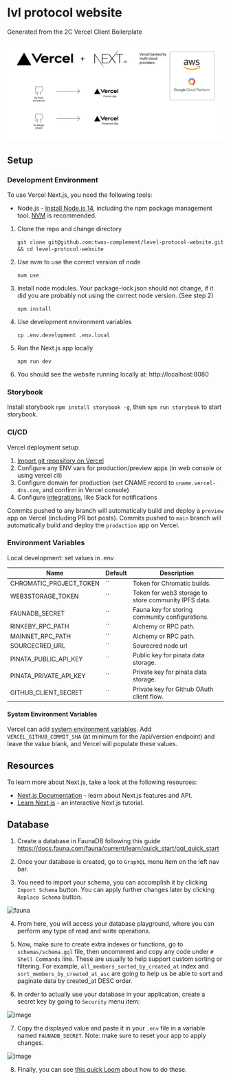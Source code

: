 # lvl protocol website

Generated from the 2C Vercel Client Boilerplate

![Architecture Diagram](/docs/architecture.png)

## Setup

### Development Environment

To use Vercel Next.js, you need the following tools:

- Node.js - [Install Node.js 14](https://nodejs.org/en/), including the npm package management tool. [NVM](https://github.com/nvm-sh/nvm) is recommended.

1. Clone the repo and change directory
   ```
   git clone git@github.com:twos-complement/level-protocol-website.git && cd level-protocol-website
   ```
2. Use nvm to use the correct version of node
   ```
   nvm use
   ```
3. Install node modules. Your package-lock.json should not change, if it did you are probably not using the correct node version. (See step 2)
   ```
   npm install
   ```
4. Use development environment variables
   ```
   cp .env.development .env.local
   ```
5. Run the Next.js app locally
   ```
   npm run dev
   ```
6. You should see the website running locally at: http://localhost:8080

### Storybook

Install storybook `npm install storybook -g`, then `npm run storybook` to start storybook.

### CI/CD

Vercel deployment setup:

1. [Import git repository on Vercel](https://vercel.com/import/git)
2. Configure any ENV vars for production/preview apps (in web console or using vercel cli)
3. Configure domain for production (set CNAME record to `cname.vercel-dns.com`, and confirm in Vercel console)
4. Configure [integrations](https://vercel.com/integrations), like Slack for notifications

Commits pushed to any branch will automatically build and deploy a `preview` app on Vercel (including PR bot posts).
Commits pushed to `main` branch will automatically build and deploy the `production` app on Vercel.

### Environment Variables

Local development: set values in .env

| Name                    | Default | Description                                          |
| ----------------------- | ------- | ---------------------------------------------------- |
| CHROMATIC_PROJECT_TOKEN | ``      | Token for Chromatic builds.                          |
| WEB3STORAGE_TOKEN       | ``      | Token for web3 storage to store community IPFS data. |
| FAUNADB_SECRET          | ``      | Fauna key for storing community configurations.      |
| RINKEBY_RPC_PATH        | ``      | Alchemy or RPC path.                                 |
| MAINNET_RPC_PATH        | ``      | Alchemy or RPC path.                                 |
| SOURCECRED_URL          | ``      | Sourecred node url                                   |
| PINATA_PUBLIC_API_KEY   | ``      | Public key for pinata data storage.                  |
| PINATA_PRIVATE_API_KEY  | ``      | Private key for pinata data storage.                 |
| GITHUB_CLIENT_SECRET    | ``      | Private key for Github OAuth client flow.            |

#### System Environment Variables

Vercel can add [system environment variables](https://vercel.com/docs/build-step#system-environment-variables). Add `VERCEL_GITHUB_COMMIT_SHA` (at minimum for the /api/version endpoint) and leave the value blank, and Vercel will populate these values.

## Resources

To learn more about Next.js, take a look at the following resources:

- [Next.js Documentation](https://nextjs.org/docs) - learn about Next.js features and API.
- [Learn Next.js](https://nextjs.org/learn) - an interactive Next.js tutorial.

## Database

1. Create a database in FaunaDB following this guide
https://docs.fauna.com/fauna/current/learn/quick_start/gql_quick_start

2. Once your database is created, go to `GraphQL` menu item on the left nav bar.

3. You need to import your schema, you can accomplish it by clicking `Import Schema` button. You can apply further changes later by clicking `Replace Schema` button.

![fauna](https://user-images.githubusercontent.com/2170871/160616923-d09099fd-9a4a-4ca1-88fc-1f7b4aa97a83.png)

4. From here, you will access your database playground, where you can perform any type of read and write operations.

5. Now, make sure to create extra indexes or functions, go to `schemas/schema.gql` file, then uncomment and copy any code under `# Shell Commands` line. These are usually to help support custom sorting or filtering. For example, `all_members_sorted_by_created_at` index and `sort_members_by_created_at_asc` are going to help us be able to sort and paginate data by created_at DESC order.

6. In order to actually use your database in your application, create a secret key by going to `Security` menu item:

![image](https://user-images.githubusercontent.com/2170871/160619958-a8b9277e-5142-4d00-94c4-180d26c53e4e.png)

7. Copy the displayed value and paste it in your `.env` file in a variable named `FAUNADB_SECRET`. Note: make sure to reset your app to apply changes.

![image](https://user-images.githubusercontent.com/2170871/160620425-d4f3a034-a696-4d8a-8b49-8003d0284dd6.png)

8. Finally, you can see [this quick Loom](https://www.loom.com/share/c8456e177ed74f25811e428b3517ccf2) about how to do these.

